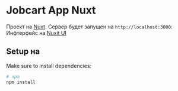 # Jobcart App Nuxt

Проект на [Nuxt](https://nuxt.com/docs/getting-started/introduction).
Сервер будет запущен на  `http://localhost:3000`:
Инфтерфейс на [Nuxit UI](https://ui.nuxt.com/components/app)

## Setup на

Make sure to install dependencies:

```bash
# npm
npm install
```

